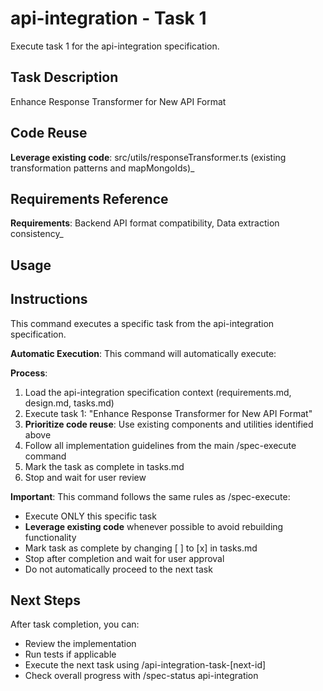 # api-integration - Task 1

Execute task 1 for the api-integration specification.

## Task Description

Enhance Response Transformer for New API Format

## Code Reuse

**Leverage existing code**: src/utils/responseTransformer.ts (existing transformation patterns and mapMongoIds)\_

## Requirements Reference

**Requirements**: Backend API format compatibility, Data extraction consistency\_

## Usage

## Instructions

This command executes a specific task from the api-integration specification.

**Automatic Execution**: This command will automatically execute:

**Process**:

1. Load the api-integration specification context (requirements.md, design.md, tasks.md)
2. Execute task 1: "Enhance Response Transformer for New API Format"
3. **Prioritize code reuse**: Use existing components and utilities identified above
4. Follow all implementation guidelines from the main /spec-execute command
5. Mark the task as complete in tasks.md
6. Stop and wait for user review

**Important**: This command follows the same rules as /spec-execute:

- Execute ONLY this specific task
- **Leverage existing code** whenever possible to avoid rebuilding functionality
- Mark task as complete by changing [ ] to [x] in tasks.md
- Stop after completion and wait for user approval
- Do not automatically proceed to the next task

## Next Steps

After task completion, you can:

- Review the implementation
- Run tests if applicable
- Execute the next task using /api-integration-task-[next-id]
- Check overall progress with /spec-status api-integration
